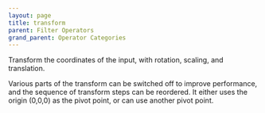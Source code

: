 ```yaml
---
layout: page
title: transform
parent: Filter Operators
grand_parent: Operator Categories
---
```


Transform the coordinates of the input, with rotation, scaling, and translation.

Various parts of the transform can be switched off to improve performance, and the sequence of transform steps can be reordered.
It either uses the origin (0,0,0) as the pivot point, or can use another pivot point.
